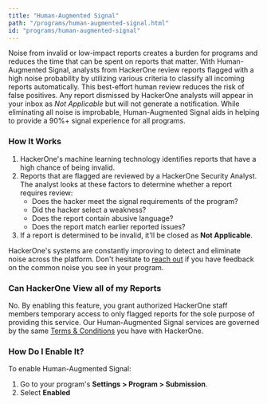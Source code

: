 ```yaml
---
title: "Human-Augmented Signal"
path: "/programs/human-augmented-signal.html"
id: "programs/human-augmented-signal"
---
```

Noise from invalid or low-impact reports creates a burden for programs and reduces the time that can be spent on reports that matter. With Human-Augmented Signal, analysts from HackerOne review reports flagged with a high noise probability by utilizing various criteria to classify all incoming reports automatically. This best-effort human review reduces the risk of false positives.  Any report dismissed by HackerOne analysts will appear in your inbox as *Not Applicable* but will not generate a notification. While eliminating all noise is improbable, Human-Augmented Signal aids in helping to provide a 90%+ signal experience for all programs.

### How It Works
1. HackerOne's machine learning technology identifies reports that have a high chance of being invalid.
2. Reports that are flagged are reviewed by a HackerOne Security Analyst. The analyst looks at these factors to determine whether a report requires review:
    * Does the hacker meet the signal requirements of the program?
    * Did the hacker select a weakness?
    * Does the report contain abusive language?
    * Does the report match earlier reported issues?
3. If a report is determined to be invalid, it'll be closed as **Not Applicable**.

HackerOne's systems are constantly improving to detect and eliminate noise across the platform. Don't hesitate to [reach out](support@hackerone.com) if you have feedback on the common noise you see in your program.

### Can HackerOne View all of my Reports
No. By enabling this feature, you grant authorized HackerOne staff members temporary access to only flagged reports for the sole purpose of providing this service. Our Human-Augmented Signal services are governed by the same [Terms & Conditions](https://www.hackerone.com/terms) you have with HackerOne.

### How Do I Enable It?
To enable Human-Augmented Signal:
1. Go to your program's **Settings > Program > Submission**.
2. Select **Enabled**

